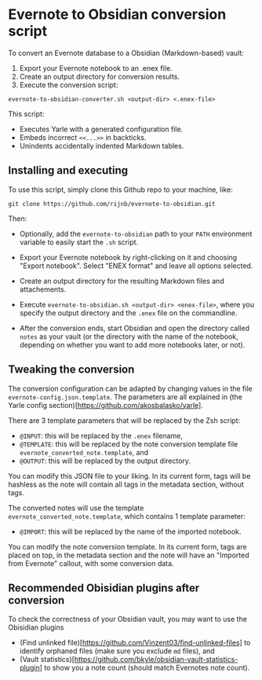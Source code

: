 # Evernote to Obsidian conversion script

To convert an Evernote database to a Obsidian (Markdown-based) vault:

1. Export your Evernote notebook to an .enex file.
2. Create an output directory for conversion results.
3. Execute the conversion script:

```
evernote-to-obsidian-converter.sh <output-dir> <.enex-file>
```

This script:

* Executes Yarle with a generated configuration file.
* Embeds incorrect `<<...>>` in backticks.
* Unindents accidentally indented Markdown tables.

## Installing and executing

To use this script, simply clone this Github repo to your
machine, like:

```
git clone https://github.com/rijnb/evernote-to-obsidian.git
```

Then:

- Optionally, add the `evernote-to-obsidian` path to your `PATH` environment
variable to easily start the `.sh` script.

- Export your Evernote notebook by right-clicking on it and choosing
"Export notebook". Select "ENEX format" and leave all options selected.

- Create an output directory for the resulting Markdown files and
attachements.

- Execute `evernote-to-obsidian.sh <output-dir> <enex-file>`, where you specify the
output directory and the `.enex` file on the commandline.

- After the conversion ends, start Obsidian and open the directory called
`notes` as your vault (or the directory with the name of the notebook, depending
on whether you want to add more notebooks later, or not).

## Tweaking the conversion

The conversion configuration can be adapted by changing values in the file
`evernote-config.json.template`. The parameters are all explained in (the Yarle config section)[https://github.com/akosbalasko/yarle].

There are 3 template parameters that will be replaced by the Zsh script:

- `@INPUT`: this will be replaced by the `.enex` filename,
- `@TEMPLATE`: this will be replaced by the note conversion template file `evernote_converted_note.template`, and
- `@OUTPUT`: this will be replaced by the output directory.

You can modify this JSON file to your liking. In its current form, tags will be hashless
as the note will contain all tags in the metadata section, without tags.

The converted notes will use the template `evernote_converted_note.template`, which contains 1 template parameter:

- `@IMPORT`: this will be replaced by the name of the imported notebook.

You can modify the note conversion template. In its current form, tags are placed on top, in the metadata section and the note will have an "Imported from Evernote" callout, with some conversion data.

## Recommended Obisidian plugins after conversion

To check the correctness of your Obsidian vault, you may want to use the
Obisidian plugins 
- (Find unlinked file)[https://github.com/Vinzent03/find-unlinked-files] to identify orphaned files (make sure you exclude `md` files), and
- (Vault statistics)[https://github.com/bkyle/obsidian-vault-statistics-plugin] to show you a note count (should match Evernotes note count).
